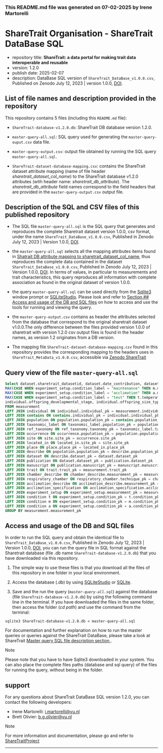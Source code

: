 <!---
This README.md was generated for the Zenodo publication version 1.2.0 DOI: https://doi.org/10.5281/zenodo.14826294
--->
### This README.md file was generated on 07-02-2025 by Irene Martorelli

# ShareTrait Organisation - ShareTrait DataBase SQL 

- repository title: **ShareTrait: a data portal for making trait data interoperable and reusable**
- version: 1.2.0
- publish date: 2025-02-07
- description: DataBase SQL version of `ShareTrait_DataBase_v1.0.0.csv`, Published on Zenodo July 12, 2023 | version 1.0.0, [DOI](https://doi.org/10.5281/zenodo.8138904).

## List of file names and description provided in the repository

This repository contains 5 files (including this `README.md` file):

- `ShareTrait-database-v1.2.0.db`: ShareTrait DB database version 1.2.0.
  
- `master-query-all.sql`: SQL query used for generating the `master-query-ouput.csv` data file.

- `master-query-output.csv`: output file obtained by running the SQL query `master-query-all.sql`.
  
- `ShareTrait-dataset-database-mapping.csv`: contains the ShareTrait dataset attribute mapping (name of file header *sharetrait_dataset_col_name*) to the ShareTrait database v1.2.0 attributes (with header name: *sharetrait_db_attribute*). The *sharetrait_db_attribute* field names correspond to the field headers that are provided in the `master-query-output.csv` output file.  

## Description of the SQL and CSV files of this published repository

- The SQL file `master-query-all.sql` is the SQL query that generates and reproduces the complete Sharetrait dataset version 1.0.0, csv format, under the name `ShareTrait_DataBase_v1.0.0.csv`, Published in Zenodo July 12, 2023 | Version 1.0.0, [DOI](https://doi.org/10.5281/zenodo.8138904).
  
- the `master-query-all.sql` selects all the mapping attributes items found in [Shatrait DB attribute mapping to sharetrait_dataset_col_name](https://github.com/ShareTraitProject/ShareTraitDatabase/blob/main/sharatrait-database-v1/db-documentation/ShareTrait-dataset-database-mapping.csv), thus reproduces the complete data contained in the dataset `ShareTrait_DataBase_v1.0.0.csv`, Published in Zenodo July 12, 2023 | Version 1.0.0, [DOI](https://doi.org/10.5281/zenodo.8138904). In terms of values, in particular to measurements and trait characteristics, this query reproduces all information with complete association as found in the original dataset of version 1.0.0.
- the query `master-query-all.sql` can be used directly from the [Sqlite3](https://sqlitestudio.pl) window prompt or [SQLiteStudio](https://sqlitestudio.pl). Please look and refer to [Section ## Access and usage of the DB and SQL files](https://github.com/ShareTraitProject/ShareTraitDatabase/blob/main/sharatrait-database-v1/db-publish/README.md#access-and-usage-of-the-db-and-sql-files) on how to access and use the tools for running and viewing the query.
  

- the `master-query-output.csv` contains as header the attributes selected from the database that correspond to the original sharetrait dataset v1.0.0.The only difference between the files provided version 1.0.0 of sharetrait with version 1.2.0 csv output files is found in the header names, as version 1.2 originates from a DB version.
- The mapping file `ShareTrait-dataset-database-mapping.csv` found in this repository provides the corresponding mapping to the headers uses in `ShareTrait_MetaData_v1.0.0.csv`, accessible via [Zenodo ShareTrait]()


## Query view of the file `master-query-all.sql`


```sql
Select dataset.sharetrait_datasetid, dataset.date_contribution, dataset.reference_type, dataset.doi_dataset, manuscript.doi_manuscript, dataset.comments_reference, population.species_reported, ref_taxonomy.phylum_name, ref_taxonomy.class_name, ref_taxonomy.order_name, ref_taxonomy.family_name, ref_taxonomy.genus_name, ref_taxonomy.species_name, ref_taxonomy.taxonomy_db_name, ref_taxonomy.rank_level, ref_taxonomy.comment_taxonomy, site.site_realm_general, site.site_realm_specific, site.elevation_value, site.depth_value, occurrence.origin, located_in.location_description, place.location_name, located_in.latitude, located_in.longitude, occurrence.year_collection_initial, occurrence.year_collection_final, occurrence.observation_date_initial, occurrence.observation_date_final, occurrence.comment_location, measurement.experiment_location, 
MAX(CASE WHEN experiment_setup.condition_label = "maintenance" THEN m.method_check END) AS "maintained", MAX(CASE WHEN experiment_setup.condition_label = "maintenance" THEN m.duration END) AS "condition-maintenance.duration", MAX(CASE WHEN experiment_setup.condition_label = "maintenance" THEN m.duration_generations END) AS "condition-maintenance.duration_generations", MAX(CASE WHEN experiment_setup.condition_label = "maintenance" THEN m.temperature END) AS "condition-maintenance.temperature", MAX(CASE WHEN experiment_setup.condition_label = "maintenance" THEN m.photoperiod END) AS "condition-maintenance.photoperiod", MAX(CASE WHEN experiment_setup.condition_label = "maintenance" THEN m.humidity END) AS "condition-maintenance.humidity", MAX(CASE WHEN experiment_setup.condition_label = "maintenance" THEN m.oxygen END) AS "condition-maintenancen.oxygen", MAX(CASE WHEN experiment_setup.condition_label = "maintenance" THEN m.carbon_dioxide END) AS "condition-maintenance.carbon_dioxide", trait.sharetrait_type, MAX(CASE WHEN experiment_setup.condition_label = "maintenance" THEN m.salinity END) AS "condition-maintenance.salinity", MAX(CASE WHEN experiment_setup.condition_label = "maintenance" THEN m.ph END) AS "condition-maintenance.ph", MAX(CASE WHEN experiment_setup.condition_label = "maintenance" THEN m.oxygen_units END) AS "condition-maintenance.oxygen_units", MAX(CASE WHEN experiment_setup.condition_label = "maintenance" THEN m.carbon_dioxide_units END) AS "condition-maintenance.carbon_dioxide_units", MAX(CASE WHEN experiment_setup.condition_label = "maintenance" THEN m.food_type END) AS "condition-maintenance.food_type", 
MAX(CASE WHEN experiment_setup.condition_label = "acclimation" THEN a.method_check END) AS "acclimated", MAX(CASE WHEN experiment_setup.condition_label = "acclimation" THEN a.duration END) AS "condition-acclimation.duration", MAX(CASE WHEN experiment_setup.condition_label = "acclimation" THEN a.temperature END) AS "condition-acclimation.temperature", MAX(CASE WHEN experiment_setup.condition_label = "acclimation" THEN a.salinity END) AS "condition-acclimation.salinity", MAX(CASE WHEN experiment_setup.condition_label = "acclimation" THEN a.ph END) AS "condition-acclimation.ph", MAX(CASE WHEN experiment_setup.condition_label = "acclimation" THEN a.oxygen END) AS "condition-acclimation.oxygen", MAX(CASE WHEN experiment_setup.condition_label = "acclimation" THEN a.carbon_dioxide END) AS "condition-acclimation.carbon_dioxide", MAX(CASE WHEN experiment_setup.condition_label = "acclimation" THEN a.photoperiod END) AS "condition-acclimation.photoperiod", MAX(CASE WHEN experiment_setup.condition_label = "acclimation" THEN a.humidity END) AS "condition-acclimation.humidity", MAX(CASE WHEN experiment_setup.condition_label = "acclimation" THEN a.oxygen_units END) AS "condition-acclimation.oxygen_units", MAX(CASE WHEN experiment_setup.condition_label = "acclimation" THEN a.carbon_dioxide_units END) AS "condition-acclimation.carbon_dioxide_units", MAX(CASE WHEN experiment_setup.condition_label = "acclimation" THEN a.food_type END) AS "condition-acclimation.food_type", 
MAX(CASE WHEN experiment_setup.condition_label = "test" THEN t.temperature END) AS "condition-test.temperature", MAX(CASE WHEN experiment_setup.condition_label = "test" THEN t.oxygen END) AS "condition-test.oxygen", MAX(CASE WHEN experiment_setup.condition_label = "test" THEN t.carbon_dioxide END) AS "condition-test.carbon_dioxide", MAX(CASE WHEN experiment_setup.condition_label = "test" THEN t.oxygen_units END) AS "condition-test.oxygen_units", MAX(CASE WHEN experiment_setup.condition_label = "test" THEN t.carbon_dioxide_units END) AS "condition-test.carbon_dioxide_units", MAX(CASE WHEN experiment_setup.condition_label = "test" THEN t.photoperiod END) AS "condition-test.photoperiod", MAX(CASE WHEN experiment_setup.condition_label = "test" THEN t.humidity END) AS "condition-test.humidity", measurement.comments_experimental_conditions, MAX(CASE WHEN experiment_setup.condition_label = "test" THEN t.food_type END) AS "condition-test.food_type", MAX(CASE WHEN experiment_setup.condition_label = "test" THEN t.salinity END) AS "condition-test.salinity", MAX(CASE WHEN experiment_setup.condition_label = "test" THEN t.ph END) AS "condition-test.ph", individual.strategy_of_protection, individual.sex, trait.life_stage_general_initial, trait.life_stage_general_final, measurement.lifestage_specific_initial, measurement.lifestage_specific_final, measurement.life_stage_general, measurement.life_stage_specific, measurement.size_type, measurement.size_units, measurement.size_value_initial, measurement.size_value_final, measurement.size_value, individual.parent_size_type, individual.parent_size_units,individual.parental_size_value, individual.parent_age, individual.parent_age_units, individual.mating_method, individual.method_type, measurement.fecundity_temporal_unit, measurement.reproductive_stage,
individual.offspring_developmental_stage, individual.offspring_size_type, individual.offspring_size_units,individual.offspring_size_value, respiratory_chamber.metabolic_rate_type, acclimation_specification.acclimation_chamber, acclimation_specification.fasting_time, respiratory_chamber.sensor_type,respiratory_chamber.respiration_volume, respiratory_chamber.delay_time, respiratory_chamber.respiratory_chamber_material, respiratory_chamber.incubation_time, respiratory_chamber.respirometry_type, respiratory_chamber.breathing_mode, measurement.trait_value, measurement.trait_unit, measurement.comment_trait, measurement.trait_error_estimate, measurement.trait_error_type, measurement.sample_size, measurement.trait_converted, measurement.fresh_mass
FROM measurement
LEFT JOIN individual ON individual.individual_pk = measurement.individual_pk
LEFT JOIN contains ON contains.individual_pk = individual.individual_pk
LEFT JOIN population ON population.population_pk = contains.population_pk
LEFT JOIN taxonomic_label ON taxonomic_label.population_pk = population.population_pk
LEFT JOIN ref_taxonomy ON ref_taxonomy.taxonomy_pk = taxonomic_label.taxonomy_pk
LEFT JOIN occurrence ON occurrence.population_pk = population.population_pk
LEFT JOIN site ON site.site_pk = occurrence.site_pk
LEFT JOIN located_in ON located_in.site_pk = site.site_pk
LEFT JOIN place ON place.place_pk = located_in.place_pk
LEFT JOIN describe ON population.population_pk = describe.population_pk
LEFT JOIN dataset ON describe.dataset_pk = dataset.dataset_pk
LEFT JOIN publication ON dataset.dataset_pk = publication.dataset_pk
LEFT JOIN manuscript ON publication.manuscript_pk = manuscript.manuscript_pk
LEFT JOIN trait ON trait.trait_pk = measurement.trait_pk
LEFT JOIN chamber_describe ON chamber_describe.measurement_pk = measurement.measurement_pk
LEFT JOIN respiratory_chamber ON respiratory_chamber.technique_pk = chamber_describe.technique_pk
LEFT JOIN acclimation_describe ON acclimation_describe.measurement_pk = measurement.measurement_pk
LEFT JOIN acclimation_specification ON acclimation_specification.acclimation_pk = acclimation_describe.acclimation_pk
LEFT JOIN experiment_setup ON experiment_setup.measurement_pk = measurement.measurement_pk
LEFT JOIN condition t ON experiment_setup.condition_pk = t.condition_pk AND t.method_check = "test"
LEFT JOIN condition m ON experiment_setup.condition_pk = m.condition_pk AND m.method_check = "maintenance"
LEFT JOIN condition a ON experiment_setup.condition_pk = a.condition_pk AND a.method_check = "acclimation"
GROUP BY measurement.measurement_pk
```



## Access and usage of the DB and SQL files

In order to run the SQL query and obtain the identical file to `ShareTrait_DataBase_v1.0.0.csv`, Published in Zenodo July 12, 2023 | Version 1.0.0, [DOI](https://doi.org/10.5281/zenodo.8138904), you can run the query file in SQL format against the Sharetrait database (file .db name `ShareTrait-database-v1.2.0.db`) that you have downloaded via this repository.

1. The simple way to use these files is that you download all the files of this repository in one folder in your local environment.
  
2. Access the database (.db) by using [SQLiteStudio](https://sqlitestudio.pl) or [SQLite](https://www.sqlite.org).

3. Save and the run the query (*`master-query-all.sql`*) against the database (file `ShareTrait-database-v1.2.0.db`) by using the following command line in the terminal. If you have downloaded the files in the same folder, then access the folder (*cd path*) and use the command from the terminal:
  
```
sqlite3 ShareTrait-database-v1.2.0.db < master-query-all.sql
```

For documentation and further explanation on how to run the master queries or queries against the ShareTrait DataBase, please take a look at ShareTrait [Master query SQL file description section
](https://github.com/ShareTraitProject/ShareTraitDatabase/blob/main/sharatrait-database-v1/db-queries/master-query.md).

> [!NOTE] 
Please note that you have to have Sqlite3 downloaded in your system. 
You can also place the complete files paths (database and sql query) of the files for running the query, without being in the folder. 


## support

For any questions about ShareTrait DataBase SQL version 1.2.0, you can contact the following developers:

- Irene Martorelli: i.martorelli@vu.nl
- Brett Olivier: b.g.olivier@vu.nl

> [!NOTE] 
For more information and documentation, please go and refer to [ShareTraitProject](https://github.com/ShareTraitProject) 

---






